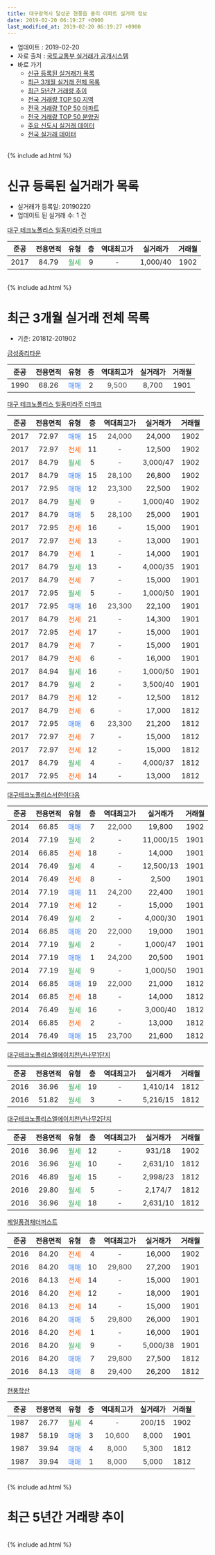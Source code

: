 ```yaml
---
title: 대구광역시 달성군 현풍읍 중리 아파트 실거래 정보
date: 2019-02-20 06:19:27 +0900
last_modified_at: 2019-02-20 06:19:27 +0900
---
```


* 업데이트 : 2019-02-20
* 자료 출처 : [국토교통부 실거래가 공개시스템](http://rt.molit.go.kr)
* 바로 가기
    * [신규 등록된 실거래가 목록](#신규-등록된-실거래가-목록)
    * [최근 3개월 실거래 전체 목록](#최근-3개월-실거래-전체-목록)
    * [최근 5년간 거래량 추이](#최근-5년간-거래량-추이)
    * [전국 거래량 TOP 50 지역](https://inasie.github.io/apt-trade-info/최근-3개월-전국에서-가장-거래가-많이-발생한-지역)
    * [전국 거래량 TOP 50 아파트](https://inasie.github.io/apt-trade-info/최근-3개월-전국에서-가장-거래가-많이-발생한-아파트)
    * [전국 거래량 TOP 50 분양권](https://inasie.github.io/apt-trade-info/최근-3개월-전국에서-가장-거래가-많이-발생한-분양권)
    * [주요 신도시 실거래 데이터](https://inasie.github.io/apt-trade-info/주요-신도시)
    * [전국 실거래 데이터](https://inasie.github.io/apt-trade-info/전국)
<br>
{% include ad.html %}
<br>

# 신규 등록된 실거래가 목록
* 실거래가 등록일: 20190220
* 업데이트 된 실거래 수: 1 건


[대구 테크노폴리스 일동미라주 더파크](https://search.naver.com/search.naver?query=%EB%8C%80%EA%B5%AC%EA%B4%91%EC%97%AD%EC%8B%9C+%EB%8B%AC%EC%84%B1%EA%B5%B0+%ED%98%84%ED%92%8D%EC%9D%8D+%EC%A4%91%EB%A6%AC+%EB%8C%80%EA%B5%AC+%ED%85%8C%ED%81%AC%EB%85%B8%ED%8F%B4%EB%A6%AC%EC%8A%A4+%EC%9D%BC%EB%8F%99%EB%AF%B8%EB%9D%BC%EC%A3%BC+%EB%8D%94%ED%8C%8C%ED%81%AC)

|준공|전용면적|유형|층|역대최고가|실거래가|거래월|
|:---:|:---:|:---:|:---:|:---:|:---:|:---:|
|2017|84.79|<span style="color:#34a853">월세</span>|9|<span style="color:#444444">-</span>|1,000/40|1902|


<br>
{% include ad.html %}
<br>

# 최근 3개월 실거래 전체 목록
* 기준: 201812-201902


[금성중리타운](https://search.naver.com/search.naver?query=%EB%8C%80%EA%B5%AC%EA%B4%91%EC%97%AD%EC%8B%9C+%EB%8B%AC%EC%84%B1%EA%B5%B0+%ED%98%84%ED%92%8D%EC%9D%8D+%EC%A4%91%EB%A6%AC+%EA%B8%88%EC%84%B1%EC%A4%91%EB%A6%AC%ED%83%80%EC%9A%B4)

|준공|전용면적|유형|층|역대최고가|실거래가|거래월|
|:---:|:---:|:---:|:---:|:---:|:---:|:---:|
|1990|68.26|<span style="color:#4285f3">매매</span>|2|<span style="color:#444444">9,500</span>|8,700|1901|

[대구 테크노폴리스 일동미라주 더파크](https://search.naver.com/search.naver?query=%EB%8C%80%EA%B5%AC%EA%B4%91%EC%97%AD%EC%8B%9C+%EB%8B%AC%EC%84%B1%EA%B5%B0+%ED%98%84%ED%92%8D%EC%9D%8D+%EC%A4%91%EB%A6%AC+%EB%8C%80%EA%B5%AC+%ED%85%8C%ED%81%AC%EB%85%B8%ED%8F%B4%EB%A6%AC%EC%8A%A4+%EC%9D%BC%EB%8F%99%EB%AF%B8%EB%9D%BC%EC%A3%BC+%EB%8D%94%ED%8C%8C%ED%81%AC)

|준공|전용면적|유형|층|역대최고가|실거래가|거래월|
|:---:|:---:|:---:|:---:|:---:|:---:|:---:|
|2017|72.97|<span style="color:#4285f3">매매</span>|15|<span style="color:#444444">24,000</span>|24,000|1902|
|2017|72.97|<span style="color:#ff5a00">전세</span>|11|<span style="color:#444444">-</span>|12,500|1902|
|2017|84.79|<span style="color:#34a853">월세</span>|5|<span style="color:#444444">-</span>|3,000/47|1902|
|2017|84.79|<span style="color:#4285f3">매매</span>|15|<span style="color:#444444">28,100</span>|26,800|1902|
|2017|72.95|<span style="color:#4285f3">매매</span>|12|<span style="color:#444444">23,300</span>|22,500|1902|
|2017|84.79|<span style="color:#34a853">월세</span>|9|<span style="color:#444444">-</span>|1,000/40|1902|
|2017|84.79|<span style="color:#4285f3">매매</span>|5|<span style="color:#444444">28,100</span>|25,000|1901|
|2017|72.95|<span style="color:#ff5a00">전세</span>|16|<span style="color:#444444">-</span>|15,000|1901|
|2017|72.97|<span style="color:#ff5a00">전세</span>|13|<span style="color:#444444">-</span>|13,000|1901|
|2017|84.79|<span style="color:#ff5a00">전세</span>|1|<span style="color:#444444">-</span>|14,000|1901|
|2017|84.79|<span style="color:#34a853">월세</span>|13|<span style="color:#444444">-</span>|4,000/35|1901|
|2017|84.79|<span style="color:#ff5a00">전세</span>|7|<span style="color:#444444">-</span>|15,000|1901|
|2017|72.95|<span style="color:#34a853">월세</span>|5|<span style="color:#444444">-</span>|1,000/50|1901|
|2017|72.95|<span style="color:#4285f3">매매</span>|16|<span style="color:#444444">23,300</span>|22,100|1901|
|2017|84.79|<span style="color:#ff5a00">전세</span>|21|<span style="color:#444444">-</span>|14,300|1901|
|2017|72.95|<span style="color:#ff5a00">전세</span>|17|<span style="color:#444444">-</span>|15,000|1901|
|2017|84.79|<span style="color:#ff5a00">전세</span>|7|<span style="color:#444444">-</span>|15,000|1901|
|2017|84.79|<span style="color:#ff5a00">전세</span>|6|<span style="color:#444444">-</span>|16,000|1901|
|2017|84.94|<span style="color:#34a853">월세</span>|16|<span style="color:#444444">-</span>|1,000/50|1901|
|2017|84.79|<span style="color:#34a853">월세</span>|2|<span style="color:#444444">-</span>|3,500/40|1901|
|2017|84.79|<span style="color:#ff5a00">전세</span>|12|<span style="color:#444444">-</span>|12,500|1812|
|2017|84.79|<span style="color:#ff5a00">전세</span>|6|<span style="color:#444444">-</span>|17,000|1812|
|2017|72.95|<span style="color:#4285f3">매매</span>|6|<span style="color:#444444">23,300</span>|21,200|1812|
|2017|72.97|<span style="color:#ff5a00">전세</span>|7|<span style="color:#444444">-</span>|15,000|1812|
|2017|72.97|<span style="color:#ff5a00">전세</span>|12|<span style="color:#444444">-</span>|15,000|1812|
|2017|84.79|<span style="color:#34a853">월세</span>|4|<span style="color:#444444">-</span>|4,000/37|1812|
|2017|72.95|<span style="color:#ff5a00">전세</span>|14|<span style="color:#444444">-</span>|13,000|1812|

[대구테크노폴리스서한이다음](https://search.naver.com/search.naver?query=%EB%8C%80%EA%B5%AC%EA%B4%91%EC%97%AD%EC%8B%9C+%EB%8B%AC%EC%84%B1%EA%B5%B0+%ED%98%84%ED%92%8D%EC%9D%8D+%EC%A4%91%EB%A6%AC+%EB%8C%80%EA%B5%AC%ED%85%8C%ED%81%AC%EB%85%B8%ED%8F%B4%EB%A6%AC%EC%8A%A4%EC%84%9C%ED%95%9C%EC%9D%B4%EB%8B%A4%EC%9D%8C)

|준공|전용면적|유형|층|역대최고가|실거래가|거래월|
|:---:|:---:|:---:|:---:|:---:|:---:|:---:|
|2014|66.85|<span style="color:#4285f3">매매</span>|7|<span style="color:#444444">22,000</span>|19,800|1902|
|2014|77.19|<span style="color:#34a853">월세</span>|2|<span style="color:#444444">-</span>|11,000/15|1901|
|2014|66.85|<span style="color:#ff5a00">전세</span>|18|<span style="color:#444444">-</span>|14,000|1901|
|2014|76.49|<span style="color:#34a853">월세</span>|4|<span style="color:#444444">-</span>|12,500/13|1901|
|2014|76.49|<span style="color:#ff5a00">전세</span>|8|<span style="color:#444444">-</span>|2,500|1901|
|2014|77.19|<span style="color:#4285f3">매매</span>|11|<span style="color:#444444">24,200</span>|22,400|1901|
|2014|77.19|<span style="color:#ff5a00">전세</span>|12|<span style="color:#444444">-</span>|15,000|1901|
|2014|76.49|<span style="color:#34a853">월세</span>|2|<span style="color:#444444">-</span>|4,000/30|1901|
|2014|66.85|<span style="color:#4285f3">매매</span>|20|<span style="color:#444444">22,000</span>|19,000|1901|
|2014|77.19|<span style="color:#34a853">월세</span>|2|<span style="color:#444444">-</span>|1,000/47|1901|
|2014|77.19|<span style="color:#4285f3">매매</span>|1|<span style="color:#444444">24,200</span>|20,500|1901|
|2014|77.19|<span style="color:#34a853">월세</span>|9|<span style="color:#444444">-</span>|1,000/50|1901|
|2014|66.85|<span style="color:#4285f3">매매</span>|19|<span style="color:#444444">22,000</span>|21,000|1812|
|2014|66.85|<span style="color:#ff5a00">전세</span>|18|<span style="color:#444444">-</span>|14,000|1812|
|2014|76.49|<span style="color:#34a853">월세</span>|16|<span style="color:#444444">-</span>|3,000/40|1812|
|2014|66.85|<span style="color:#ff5a00">전세</span>|2|<span style="color:#444444">-</span>|13,000|1812|
|2014|76.49|<span style="color:#4285f3">매매</span>|15|<span style="color:#444444">23,700</span>|21,600|1812|


<script async src="//pagead2.googlesyndication.com/pagead/js/adsbygoogle.js"></script>
<!-- 기본 -->
<ins class="adsbygoogle"
     style="display:block"
     data-ad-client="ca-pub-2446590836940007"
     data-ad-slot="1659523306"
     data-ad-format="auto"
     data-full-width-responsive="true"></ins>
<script>
(adsbygoogle = window.adsbygoogle || []).push({});
</script>


[대구테크노폴리스엘에이치천년나무1단지](https://search.naver.com/search.naver?query=%EB%8C%80%EA%B5%AC%EA%B4%91%EC%97%AD%EC%8B%9C+%EB%8B%AC%EC%84%B1%EA%B5%B0+%ED%98%84%ED%92%8D%EC%9D%8D+%EC%A4%91%EB%A6%AC+%EB%8C%80%EA%B5%AC%ED%85%8C%ED%81%AC%EB%85%B8%ED%8F%B4%EB%A6%AC%EC%8A%A4%EC%97%98%EC%97%90%EC%9D%B4%EC%B9%98%EC%B2%9C%EB%85%84%EB%82%98%EB%AC%B41%EB%8B%A8%EC%A7%80)

|준공|전용면적|유형|층|역대최고가|실거래가|거래월|
|:---:|:---:|:---:|:---:|:---:|:---:|:---:|
|2016|36.96|<span style="color:#34a853">월세</span>|19|<span style="color:#444444">-</span>|1,410/14|1812|
|2016|51.82|<span style="color:#34a853">월세</span>|3|<span style="color:#444444">-</span>|5,216/15|1812|

[대구테크노폴리스엘에이치천년나무2단지](https://search.naver.com/search.naver?query=%EB%8C%80%EA%B5%AC%EA%B4%91%EC%97%AD%EC%8B%9C+%EB%8B%AC%EC%84%B1%EA%B5%B0+%ED%98%84%ED%92%8D%EC%9D%8D+%EC%A4%91%EB%A6%AC+%EB%8C%80%EA%B5%AC%ED%85%8C%ED%81%AC%EB%85%B8%ED%8F%B4%EB%A6%AC%EC%8A%A4%EC%97%98%EC%97%90%EC%9D%B4%EC%B9%98%EC%B2%9C%EB%85%84%EB%82%98%EB%AC%B42%EB%8B%A8%EC%A7%80)

|준공|전용면적|유형|층|역대최고가|실거래가|거래월|
|:---:|:---:|:---:|:---:|:---:|:---:|:---:|
|2016|36.96|<span style="color:#34a853">월세</span>|12|<span style="color:#444444">-</span>|931/18|1902|
|2016|36.96|<span style="color:#34a853">월세</span>|10|<span style="color:#444444">-</span>|2,631/10|1812|
|2016|46.89|<span style="color:#34a853">월세</span>|15|<span style="color:#444444">-</span>|2,998/23|1812|
|2016|29.80|<span style="color:#34a853">월세</span>|5|<span style="color:#444444">-</span>|2,174/7|1812|
|2016|36.96|<span style="color:#34a853">월세</span>|18|<span style="color:#444444">-</span>|2,631/10|1812|

[제일풍경채더퍼스트](https://search.naver.com/search.naver?query=%EB%8C%80%EA%B5%AC%EA%B4%91%EC%97%AD%EC%8B%9C+%EB%8B%AC%EC%84%B1%EA%B5%B0+%ED%98%84%ED%92%8D%EC%9D%8D+%EC%A4%91%EB%A6%AC+%EC%A0%9C%EC%9D%BC%ED%92%8D%EA%B2%BD%EC%B1%84%EB%8D%94%ED%8D%BC%EC%8A%A4%ED%8A%B8)

|준공|전용면적|유형|층|역대최고가|실거래가|거래월|
|:---:|:---:|:---:|:---:|:---:|:---:|:---:|
|2016|84.20|<span style="color:#ff5a00">전세</span>|4|<span style="color:#444444">-</span>|16,000|1902|
|2016|84.20|<span style="color:#4285f3">매매</span>|10|<span style="color:#444444">29,800</span>|27,200|1901|
|2016|84.13|<span style="color:#ff5a00">전세</span>|14|<span style="color:#444444">-</span>|15,000|1901|
|2016|84.20|<span style="color:#ff5a00">전세</span>|12|<span style="color:#444444">-</span>|18,000|1901|
|2016|84.13|<span style="color:#ff5a00">전세</span>|14|<span style="color:#444444">-</span>|15,000|1901|
|2016|84.20|<span style="color:#4285f3">매매</span>|5|<span style="color:#444444">29,800</span>|26,000|1901|
|2016|84.20|<span style="color:#ff5a00">전세</span>|1|<span style="color:#444444">-</span>|16,000|1901|
|2016|84.20|<span style="color:#34a853">월세</span>|9|<span style="color:#444444">-</span>|5,000/38|1901|
|2016|84.20|<span style="color:#4285f3">매매</span>|7|<span style="color:#444444">29,800</span>|27,500|1812|
|2016|84.13|<span style="color:#4285f3">매매</span>|8|<span style="color:#444444">29,400</span>|26,200|1812|

[현풍학산](https://search.naver.com/search.naver?query=%EB%8C%80%EA%B5%AC%EA%B4%91%EC%97%AD%EC%8B%9C+%EB%8B%AC%EC%84%B1%EA%B5%B0+%ED%98%84%ED%92%8D%EC%9D%8D+%EC%A4%91%EB%A6%AC+%ED%98%84%ED%92%8D%ED%95%99%EC%82%B0)

|준공|전용면적|유형|층|역대최고가|실거래가|거래월|
|:---:|:---:|:---:|:---:|:---:|:---:|:---:|
|1987|26.77|<span style="color:#34a853">월세</span>|4|<span style="color:#444444">-</span>|200/15|1902|
|1987|58.19|<span style="color:#4285f3">매매</span>|3|<span style="color:#444444">10,600</span>|8,000|1901|
|1987|39.94|<span style="color:#4285f3">매매</span>|4|<span style="color:#444444">8,000</span>|5,300|1812|
|1987|39.94|<span style="color:#4285f3">매매</span>|1|<span style="color:#444444">8,000</span>|5,000|1812|


<br>
{% include ad.html %}
<br>

# 최근 5년간 거래량 추이


<div style="width:100%;">
    <canvas id="deal_progress" height="200"></canvas>
</div>

<script>
new Chart(document.getElementById("deal_progress"), {
    type: 'line',
    data: {
        labels: ['201402','201403','201404','201405','201406','201407','201408','201409','201410','201411','201412','201501','201502','201503','201504','201505','201506','201507','201508','201509','201510','201511','201512','201601','201602','201603','201604','201605','201606','201607','201608','201609','201610','201611','201612','201701','201702','201703','201704','201705','201706','201707','201708','201709','201710','201711','201712','201801','201802','201803','201804','201805','201806','201807','201808','201809','201810','201811','201812','201901','201902'],
        datasets: [{
            label: '매매',
            pointRadius: 1,
            data: [8, 9, 7, 7, 2, 6, 4, 4, 2, 4, 6, 6, 7, 17, 9, 11, 6, 5, 4, 3, 2, 3, 4, 3, 1, 2, 3, 5, 1, 4, 3, 4, 12, 3, 4, 7, 9, 8, 10, 6, 13, 14, 9, 9, 10, 13, 13, 6, 5, 4, 9, 13, 5, 10, 7, 9, 14, 5, 7, 9, 4],
            borderColor: "rgba(255, 201, 14, 1)",
            backgroundColor: "rgba(255, 201, 14, 0.5)",
            fill: false,
            lineTension: 0
        },{
            label: '전월세',
            pointRadius: 1,
            data: [3, 6, 2, 2, 1, 2, 3, 3, 16, 15, 31, 33, 17, 15, 7, 6, 3, 2, 4, 3, 7, 3, 10, 15, 28, 35, 78, 23, 8, 27, 33, 96, 52, 47, 32, 46, 71, 124, 51, 51, 53, 47, 28, 37, 84, 22, 22, 25, 12, 44, 25, 49, 19, 45, 22, 20, 40, 36, 15, 25, 6],
            borderColor: "rgba(0, 141, 185, 1)",
            backgroundColor: "rgba(0, 141, 185, 0.5)",
            fill: false,
            lineTension: 0
        }
        ]
    },
    options: {
        responsive: true,
        title: {
            display: false
        },
        tooltips: {
            mode: 'index',
            intersect: false
        },
        hover: {
            mode: 'nearest',
            intersect: true
        },
        scales: {
            xAxes: [{
                display: true,
                scaleLabel: {
                    display: true,
                    labelString: '년/월'
                }
            }],
            yAxes: [{
                display: true,
                ticks: {
                    suggestedMin: 0,
                },
                scaleLabel: {
                    display: true,
                    labelString: '실거래 수'
                }
            }]
        }
    }
});

</script>


<br>
{% include ad.html %}
<br>


